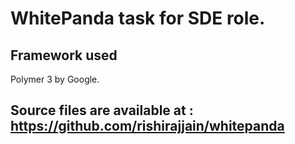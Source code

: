 # WhitePanda task for SDE role.
## Framework used
Polymer 3 by Google.

## Source files are available at : https://github.com/rishirajjain/whitepanda 


